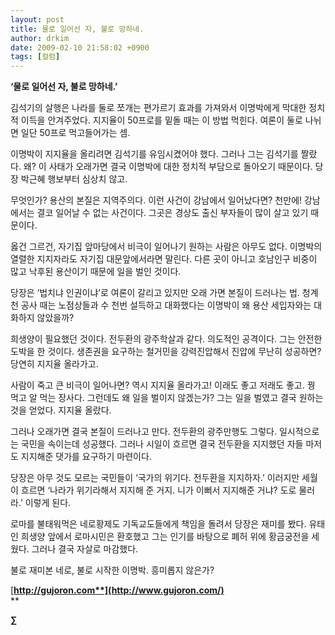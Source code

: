 ```yaml
---
layout: post
title: 물로 일어선 자, 불로 망하네.
author: drkim
date: 2009-02-10 21:58:02 +0900
tags: [컬럼]
---
```

**‘물로 일어선 자, 불로 망하네.’**

김석기의 살행은 나라를 둘로 쪼개는 편가르기 효과를 가져와서 이명박에게 막대한 정치적 이득을 안겨주었다. 지지율이 50프로를 밑돌 때는 이 방법 먹힌다. 여론이 둘로 나뉘면 일단 50프로 먹고들어가는 셈.

이명박이 지지율을 올리려면 김석기를 유임시켰어야 했다. 그러나 그는 김석기를 짤랐다. 왜? 이 사태가 오래가면 결국 이명박에 대한 정치적 부담으로 돌아오기 때문이다. 당장 박근혜 행보부터 심상치 않고. 

무엇인가? 용산의 본질은 지역주의다. 이런 사건이 강남에서 일어났다면? 천만에! 강남에서는 결코 일어날 수 없는 사건이다. 그곳은 경상도 출신 부자들이 많이 살고 있기 때문이다. 

옳건 그르건, 자기집 앞마당에서 비극이 일어나기 원하는 사람은 아무도 없다. 이명박의 열렬한 지지자라도 자기집 대문앞에서라면 말린다. 다른 곳이 아니고 호남인구 비중이 많고 낙후된 용산이기 때문에 일을 벌인 것이다.

당장은 ‘법치냐 인권이냐’로 여론이 갈리고 있지만 오래 가면 본질이 드러나는 법. 청계천 공사 때는 노점상들과 수 천번 설득하고 대화했다는 이명박이 왜 용산 세입자와는 대화하지 않았을까? 

희생양이 필요했던 것이다. 전두환의 광주학살과 같다. 의도적인 공격이다. 그는 안전한 도박을 한 것이다. 생존권을 요구하는 철거민을 강력진압해서 진압에 무난히 성공하면? 당연히 지지율 올라가고. 

사람이 죽고 큰 비극이 일어나면? 역시 지지율 올라가고! 이래도 좋고 저래도 좋고. 꿩 먹고 알 먹는 장사다. 그런데도 왜 일을 벌이지 않겠는가? 그는 일을 벌였고 결국 원하는 것을 얻었다. 지지율 올랐다.

그러나 오래가면 결국 본질이 드러나고 만다. 전두환의 광주만행도 그렇다. 일시적으로는 국민을 속이는데 성공했다. 그러나 시일이 흐르면 결국 전두환을 지지했던 자들 마저도 지지해준 댓가를 요구하기 마련이다.

당장은 아무 것도 모르는 국민들이 ‘국가의 위기다. 전두환을 지지하자.’ 이러지만 세월이 흐르면 ‘나라가 위기라해서 지지해 준 거지. 니가 이뻐서 지지해준 거냐? 도로 물러라.’ 이렇게 된다.

로마를 불태워먹은 네로황제도 기독교도들에게 책임을 돌려서 당장은 재미를 봤다. 유태인 희생양 앞에서 로마시민은 환호했고 그는 인기를 바탕으로 폐허 위에 황금궁전을 세웠다. 그러나 결국 자살로 마감했다.

불로 재미본 네로, 불로 시작한 이명박. 흥미롭지 않은가? 

[**http://gujoron.com**](http://www.gujoron.com/)**  
** 

**∑**